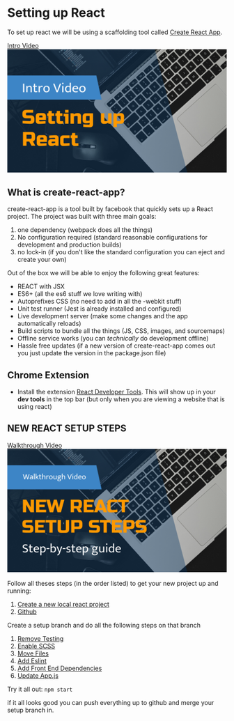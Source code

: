 # Setting up React
To set up react we will be using a scaffolding tool called [Create React App](https://github.com/facebook/create-react-app).

[Intro Video](https://www.youtube.com/watch?v=A3vUVQ3OVo0)
[![Image of Intro Video](./intro.png)](https://www.youtube.com/watch?v=A3vUVQ3OVo0)

## What is create-react-app?
create-react-app is a tool built by facebook that quickly sets up a React project.  The project was built with three main goals:
1. one dependency (webpack does all the things)
2. No configuration required (standard reasonable configurations for development and production builds)
3. no lock-in (if you don't like the standard configuration you can eject and create your own)

Out of the box we will be able to enjoy the following great features:
* REACT with JSX
* ES6+ (all the es6 stuff we love writing with)
* Autoprefixes CSS (no need to add in all the -webkit stuff)
* Unit test runner (Jest is already installed and configured)
* Live development server (make some changes and the app automatically reloads)
* Build scripts to bundle all the things (JS, CSS, images, and sourcemaps)
* Offline service works (you can *technically* do development offline)
* Hassle free updates (if a new version of create-react-app comes out you just update the version in the package.json file)

## Chrome Extension
- Install the extension [React Developer Tools](https://chrome.google.com/webstore/detail/react-developer-tools/fmkadmapgofadopljbjfkapdkoienihi?hl=en). This will show up in your **dev tools** in the top bar (but only when you are viewing a website that is using react)

## NEW REACT SETUP STEPS

[Walkthrough Video](https://youtu.be/FOhdgntwJ9A)
[![Image of React Steps Video](./react-steps.png)](https://youtu.be/FOhdgntwJ9A)

Follow all theses steps (in the order listed) to get your new project up and running:
1. [Create a new local react project](./react-setup-steps/local-project.md)
1. [Github](./react-setup-steps/github-setup.md)

Create a setup branch and do all the following steps on that branch
1. [Remove Testing](./react-setup-steps/kill-testing.md)
1. [Enable SCSS](./react-setup-steps/add-scss.md)
1. [Move Files](./react-setup-steps/move-files.md)
1. [Add Eslint](./react-setup-steps/add-eslint.md)
1. [Add Front End Dependencies](./react-setup-steps/add-fontend-dependencies.md)
1. [Update App.js](./react-setup-steps/react-classes.md)

Try it all out: `npm start`

if it all looks good you can push everything up to github and merge your setup branch in.
